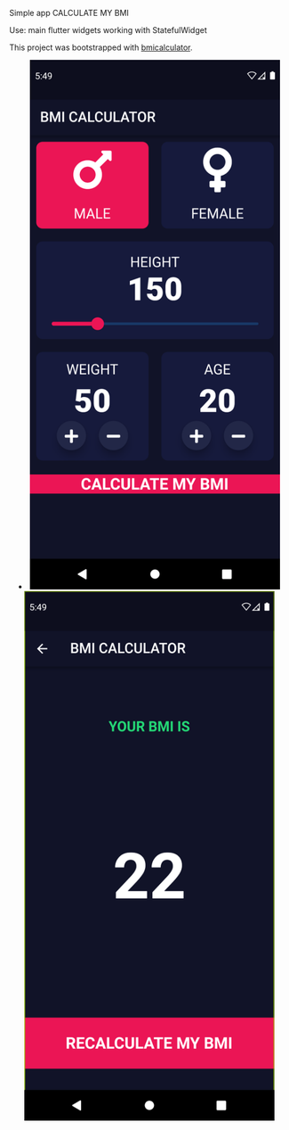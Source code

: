 Simple app CALCULATE MY BMI

Use:
main flutter widgets
working with StatefulWidget

This project was bootstrapped with [bmicalculator](https://github.com/Antonyakov/bmicalculator).
   
<li align="center">
    <img src="https://raw.githubusercontent.com/Antonyakov/bmicalculator/master/Screenshot_1644432654.png" width="450" alt="accessibility text">  
    <img src="https://github.com/Antonyakov/bmicalculator/blob/master/Screenshot_1644434936.png" width="450" alt="accessibility text">
</li>
